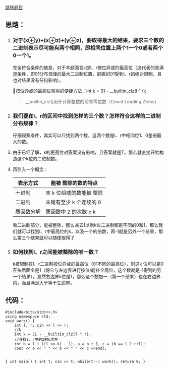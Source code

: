 <html>
<body>
<!--StartFragment--><p id="20250614083727-ufbiwbf" updated="20250614083746"><a href="https://codeforces.com/contest/2057/problem/C">跳转题目</a></p>
<h2 id="思路-" updated="20250614083750">思路：</h2>
<ol id="20250614083751-2rkg9hg" updated="20250614083752">
<li id="20250614083752-mzh3glk" updated="20250614083752">
<h3 id="对于-x-y---x-z---y-z--要取得最大的结果-要求三个数的二进制表示尽可能有两个相同-即相同位置上两个1一个0或者两个0一个1-" updated="20250614090001">对于(x⊕y)+(x⊕z)+(y⊕z)，要取得最大的结果，要求三个数的二进制表示尽可能有两个相同，即相同位置上两个1一个0或者两个0一个1。</h3>
<p id="20250614092954-yli5ka5" updated="20250614092954">完全符合条件的值是<span data-type="inline-math" data-subtype="math" data-content="T=2\times\left(1+2+...+2^{k}\right)" contenteditable="false" class="render-node"></span>，对于本题而言k是l、r按位异或的最高位（这代表的是满足条件，即01分布规律的最大二进制位置，前面的01受到l、r的绝对限制，且也对结果没有任何影响）。</p>
<p id="20250614095435-q7rxm9v" updated="20250614095536">🔺<span data-type="strong u">按位异或的最高位获得的便捷方法</span>：<span data-type="code strong u">int k = 31 - __builtin_clz(l ^ r);</span>​</p>
<blockquote id="20250614095555-gcp1y8m" updated="20250614095556">
<p id="20250614095556-4htsrld" updated="20250614095708">​<span data-type="code strong u">__builtin_clz()</span>​用于计算整数的<span data-type="strong">前导零位数（Count Leading Zeros）</span></p>
</blockquote>
</li>
<li id="20250614084638-iwox636" updated="20250614084638">
<h3 id="我们要在l-r的区间中找到怎样的三个数-怎样符合这样的二进制分布规律-" updated="20250614085730">我们要在l、r的区间中找到怎样的三个数？怎样符合这样的二进制分布规律？</h3>
<p id="20250614092921-xn9z3nk" updated="20250614092921">仔细观察条件，其实可以只找到两个数，这两个数是l、r中相同位1、0差别最大的数。</p>
</li>
<li id="20250614085731-t8nsaw3" updated="20250614085731">
<p id="20250614085731-u9beylu" updated="20250614090521">由于已经了解，k的更高位对答案没有影响，且答案就是T，那么就直接开始构造这个k位的二进制数。</p>
</li>
<li id="20250614090526-b10y71p" updated="20250614090526">
<p id="20250614090526-k15fxff" updated="20250614090543">再引入一个概念：</p>

表示方式 | 能被  整除的数的特点
-- | --
十进制 | 末 k 位组成的数能被  整除
二进制 | 末尾有至少 k 个连续的 0
质因数分解 | 质因数中 2 的次数 ≥ k


<p id="20250614090642-b8tgv30" updated="20250614090856">看二进制部分，能被<span data-type="inline-math" data-subtype="math" data-content="2^{k}" contenteditable="false" class="render-node"></span>整除，那么减去1以后k位二进制都是不同的0和1，那么我们就可以找到l、r中最高位的k，以及一个<span data-type="inline-math" data-subtype="math" data-content="2^{k}" contenteditable="false" class="render-node"></span>的倍数，再-1就是另外一个结果，那么第三个结果就可以随便取得了</p>
</li>
<li id="20250614092524-ucr44z2" updated="20250614092524">
<h3 id="如何找到l-r之间能被整除的唯一数-" updated="20250614093400">如何找到l、r之间能被<span data-type="inline-math" data-subtype="math" data-content="2^{k}" contenteditable="false" class="render-node"></span>整除的唯一数？</h3>
<p id="20250614093017-cplgybc" updated="20250614095230">k被限制在l、r二进制按位异或的最高位（01不同的最高位），<span data-type="strong u">则这k 位可以是0开头后面全是1（将它与左边界进行按位或</span><span data-type="code u">|</span>​<span data-type="strong u">补全高位，这个数就是-1得到的另一个结果）</span>，显然右边界k位是1，那么这个数加一（第一个结果）也在右边界内，而且满足大于等于左边界。</p>
</li>
</ol>
<h2 id="代码-" updated="20250614090905">代码：</h2>
<pre><code class="language-cpp">#include&lt;bits/stdc++.h&gt;
using namespace std;
void work() {
    int l, r; cin &gt;&gt; l &gt;&gt; r;
    //k
    int k = 31 - __builtin_clz(l ^ r);
    //寻找l、r中的2的k次方
    int b = l | ((1 &lt;&lt; k) - 1), a = b + 1, c = (b == l ? r:l);
    cout &lt;&lt; a &lt;&lt; &quot; &quot; &lt;&lt; b &lt;&lt; &quot; &quot; &lt;&lt; c &lt;&lt;endl;

}
int main() {
    int t; cin &gt;&gt; t;
    while(t--) work();
    return 0;
}
</code></pre>
<p id="20250614090613-ke1rdp2" updated="20250614090613"></p>
<!--EndFragment-->
</body>
</html>